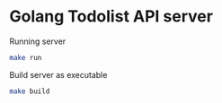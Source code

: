 # Golang Todolist API server

Running server

```bash
make run
```

Build server as executable

```bash
make build
```
